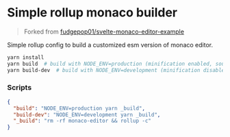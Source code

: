 # Simple rollup monaco builder

> Forked from [fudgepop01/svelte-monaco-editor-example](https://github.com/fudgepop01/svelte-monaco-editor-example)

Simple rollup config to build a customized esm version of monaco editor.

```sh
yarn install
yarn build  # build with NODE_ENV=production (minification enabled, sourcemaps disabled).
yarn build-dev  # build with NODE_ENV=development (minification disabled, sourcemaps enabled).
```

### Scripts

```json
{
  "build": "NODE_ENV=production yarn _build",
  "build-dev": "NODE_ENV=development yarn _build",
  "_build": "rm -rf monaco-editor && rollup -c"
}
```
